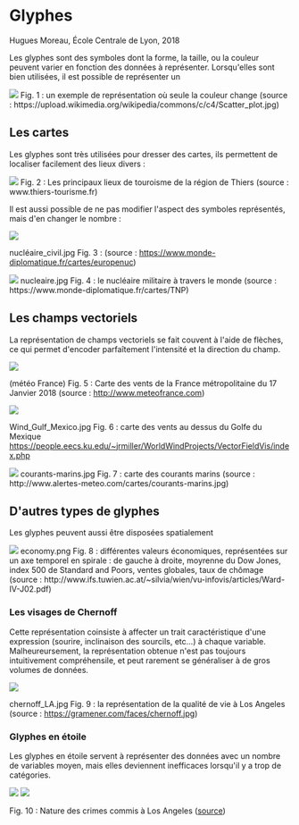 # Glyphes

Hugues Moreau, École Centrale de Lyon, 2018


Les glyphes sont des symboles dont la forme, la taille, ou la couleur peuvent varier en fonction des données à représenter. Lorsqu'elles sont bien utilisées, il est possible de représenter un 


<img src="https://github.com/Hugues-Moreau/Glyphes/blob/master/plot_color.jpg" >
Fig. 1 : un  exemple de représentation où seule la couleur change
(source : https://upload.wikimedia.org/wikipedia/commons/c/c4/Scatter_plot.jpg)




## Les cartes 

Les glyphes sont très utilisées pour dresser des cartes, ils permettent de localiser facilement des lieux divers :

<img src="https://github.com/Hugues-Moreau/Glyphes/blob/master/tourisme.jpg" >
Fig. 2 : Les principaux lieux de touroisme de la région de Thiers
(source : www.thiers-tourisme.fr)


Il est aussi possible de ne pas modifier l'aspect des symboles représentés, mais d'en changer le nombre : 

<img src="https://github.com/Hugues-Moreau/Glyphes/blob/master/tourisme.jpg" >

nucléaire_civil.jpg
Fig. 3 : 
(source : https://www.monde-diplomatique.fr/cartes/europenuc)

<img src="https://github.com/Hugues-Moreau/Glyphes/blob/master/tourisme.jpg" >
nucleaire.jpg
Fig. 4 : le nucléaire militaire à travers le monde
(source : https://www.monde-diplomatique.fr/cartes/TNP)





## Les champs vectoriels

La représentation de champs vectoriels se fait couvent à l'aide de flèches, ce qui permet d'encoder parfaîtement l'intensité et la direction du champ.


<img src="https://github.com/Hugues-Moreau/Glyphes/blob/master/tourisme.jpg" >

(météo France)
Fig. 5 : Carte des vents de la France métropolitaine du 17 Janvier 2018 (source : http://www.meteofrance.com)


<img src="https://github.com/Hugues-Moreau/Glyphes/blob/master/tourisme.jpg" >

Wind_Gulf_Mexico.jpg
Fig. 6 : carte des vents au dessus du Golfe du Mexique
https://people.eecs.ku.edu/~jrmiller/WorldWindProjects/VectorFieldVis/index.php


<img src="https://github.com/Hugues-Moreau/Glyphes/blob/master/tourisme.jpg" >
courants-marins.jpg
Fig. 7 : carte des courants marins
(source : http://www.alertes-meteo.com/cartes/courants-marins.jpg)


## D'autres types de glyphes 

Les glyphes peuvent aussi être disposées spatialement 

<img src="https://github.com/Hugues-Moreau/Glyphes/blob/master/tourisme.jpg" >
economy.png
Fig. 8 : différentes valeurs économiques, représentées sur un axe temporel en spirale : de gauche à droite, moyrenne du Dow Jones, index 500 de Standard and Poors, ventes globales, taux de chômage
(source : http://www.ifs.tuwien.ac.at/~silvia/wien/vu-infovis/articles/Ward-IV-J02.pdf)


### Les visages de Chernoff 

Cette représentation coinsiste à affecter un trait caractéristique d'une expression (sourire, inclinaison des sourcils, etc...) à chaque variable. Malheureursement, la représentation obtenue n'est pas toujours intuitivement compréhensile, et peut rarement se généraliser à de gros volumes de données.


<img src="https://github.com/Hugues-Moreau/Glyphes/blob/master/tourisme.jpg" >

chernoff_LA.jpg
Fig. 9 : la représentation de la qualité de vie à Los Angeles
(source : https://gramener.com/faces/chernoff.jpg)






### Glyphes en étoile

Les glyphes en étoile servent à représenter des données avec un nombre de variables moyen, mais elles deviennent inefficaces lorsqu'il y a trop de catégories.


<img src="https://github.com/Hugues-Moreau/Glyphes/blob/master/crime_legend.png" >
<img src="https://github.com/Hugues-Moreau/Glyphes/blob/master/crime_map.png" >



Fig. 10 : Nature des crimes commis à Los Angeles
([source](https://bib.dbvis.de/uploadedFiles/jaeckle_star_glyph_insets.pdf))







